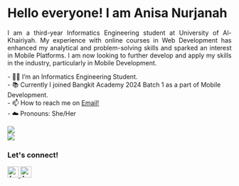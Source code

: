 <h1> Hello everyone! I am Anisa Nurjanah </h1>

<p align="justify">
    I am a third-year Informatics Engineering student at University of Al-Khairiyah. My experience with online courses in Web Development has enhanced my analytical and problem-solving skills and sparked an interest in Mobile Platforms. I am now looking to further develop and apply my skills in the industry, particularly in Mobile Development.
</p>

<p>
    - 👩‍🎓 I’m an Informatics Engineering Student. </br>
    - 📚 Currently I joined Bangkit Academy 2024 Batch 1 as a part of Mobile Development. </br>
    - 📫 How to reach me on <a href="mailto:anisanurjanah2705@gmail.com">Email!</a> </br>
    - ☁️ Pronouns: She/Her </br>
<p>

<p>
    <img src="https://img.shields.io/badge/Text%20Editor-Visual%20Studio%20Code-blue?&logo=visual%20studio%20code&logoColor=blue" />
    </br>
    <img src="https://img.shields.io/badge/Text%20Editor-Android%20Studio-blue?&logo=android%20studio&logoColor=green" />
</p>

### <strong>Let's connect!</strong>
<a href="https://www.instagram.com/nissxxse/">
  <img src="https://img.shields.io/badge/@nissxxse-gray?&logo=instagram&logoColor=blue" height=25 alt="Anisa's Instagram" />
</a>
<a href="https://www.linkedin.com/in/anisanurjanah/">
  <img src="https://img.shields.io/badge/Anisa%20Nurjanah-gray?&logo=linkedin&logoColor=blue" height=25 alt="Anisa's LinkedIn" />
</a>
